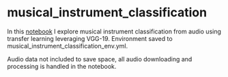 # musical_instrument_classification
In this [notebook](https://github.com/jonhillman/musical_instrument_classification/blob/master/musical-instrument-classification.ipynb) I explore musical instrument classification from audio using transfer learning leveraging VGG-19. Environment saved to musical_instrument_classification_env.yml.

Audio data not included to save space, all audio downloading and processing is handled in the notebook.
